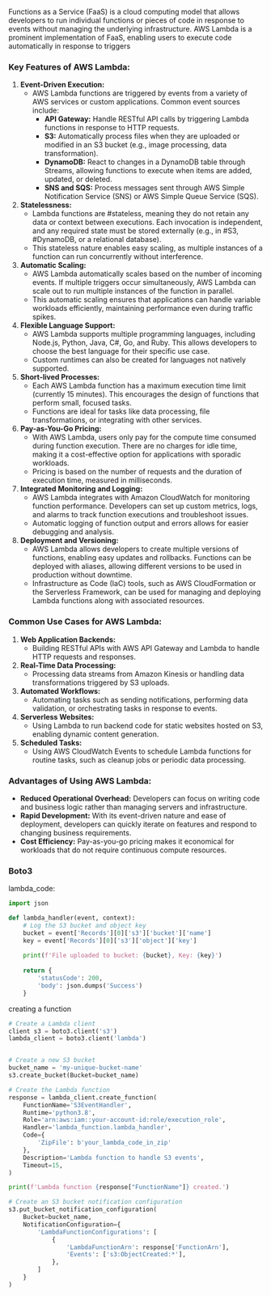 Functions as a Service (FaaS) is a cloud computing model that allows developers to run individual functions or pieces of code in response to events without managing the underlying infrastructure. AWS Lambda is a prominent implementation of FaaS, enabling users to execute code automatically in response to triggers
### Key Features of AWS Lambda:
1. **Event-Driven Execution:**
    - AWS Lambda functions are triggered by events from a variety of AWS services or custom applications. Common event sources include:
        - **API Gateway:** Handle RESTful API calls by triggering Lambda functions in response to HTTP requests.
        - **S3:** Automatically process files when they are uploaded or modified in an S3 bucket (e.g., image processing, data transformation).
        - **DynamoDB:** React to changes in a DynamoDB table through Streams, allowing functions to execute when items are added, updated, or deleted.
        - **SNS and SQS:** Process messages sent through AWS Simple Notification Service (SNS) or AWS Simple Queue Service (SQS).
2. **Statelessness:**
    - Lambda functions are #stateless, meaning they do not retain any data or context between executions. Each invocation is independent, and any required state must be stored externally (e.g., in #S3, #DynamoDB, or a relational database).
    - This stateless nature enables easy scaling, as multiple instances of a function can run concurrently without interference.
3. **Automatic Scaling:**
    - AWS Lambda automatically scales based on the number of incoming events. If multiple triggers occur simultaneously, AWS Lambda can scale out to run multiple instances of the function in parallel.
    - This automatic scaling ensures that applications can handle variable workloads efficiently, maintaining performance even during traffic spikes.
4. **Flexible Language Support:**
    - AWS Lambda supports multiple programming languages, including Node.js, Python, Java, C#, Go, and Ruby. This allows developers to choose the best language for their specific use case.
    - Custom runtimes can also be created for languages not natively supported.
5. **Short-lived Processes:**
    - Each AWS Lambda function has a maximum execution time limit (currently 15 minutes). This encourages the design of functions that perform small, focused tasks.
    - Functions are ideal for tasks like data processing, file transformations, or integrating with other services.
6. **Pay-as-You-Go Pricing:**
    - With AWS Lambda, users only pay for the compute time consumed during function execution. There are no charges for idle time, making it a cost-effective option for applications with sporadic workloads.
    - Pricing is based on the number of requests and the duration of execution time, measured in milliseconds.
7. **Integrated Monitoring and Logging:**
    - AWS Lambda integrates with Amazon CloudWatch for monitoring function performance. Developers can set up custom metrics, logs, and alarms to track function executions and troubleshoot issues.
    - Automatic logging of function output and errors allows for easier debugging and analysis.
8. **Deployment and Versioning:**
    - AWS Lambda allows developers to create multiple versions of functions, enabling easy updates and rollbacks. Functions can be deployed with aliases, allowing different versions to be used in production without downtime.
    - Infrastructure as Code (IaC) tools, such as AWS CloudFormation or the Serverless Framework, can be used for managing and deploying Lambda functions along with associated resources.
### Common Use Cases for AWS Lambda:
1. **Web Application Backends:**
    - Building RESTful APIs with AWS API Gateway and Lambda to handle HTTP requests and responses.
2. **Real-Time Data Processing:**
    - Processing data streams from Amazon Kinesis or handling data transformations triggered by S3 uploads.
3. **Automated Workflows:**
    - Automating tasks such as sending notifications, performing data validation, or orchestrating tasks in response to events.
4. **Serverless Websites:**
    - Using Lambda to run backend code for static websites hosted on S3, enabling dynamic content generation.
5. **Scheduled Tasks:**
    - Using AWS CloudWatch Events to schedule Lambda functions for routine tasks, such as cleanup jobs or periodic data processing.
### Advantages of Using AWS Lambda:
- **Reduced Operational Overhead:** Developers can focus on writing code and business logic rather than managing servers and infrastructure.
- **Rapid Development:** With its event-driven nature and ease of deployment, developers can quickly iterate on features and respond to changing business requirements.
- **Cost Efficiency:** Pay-as-you-go pricing makes it economical for workloads that do not require continuous compute resources.
### Boto3

lambda_code:

```python
import json

def lambda_handler(event, context):
    # Log the S3 bucket and object key
    bucket = event['Records'][0]['s3']['bucket']['name']
    key = event['Records'][0]['s3']['object']['key']
    
    print(f'File uploaded to bucket: {bucket}, Key: {key}')
    
    return {
        'statusCode': 200,
        'body': json.dumps('Success')
    }
```
creating a function
```python
# Create a Lambda client
client s3 = boto3.client('s3')
lambda_client = boto3.client('lambda')


# Create a new S3 bucket
bucket_name = 'my-unique-bucket-name'
s3.create_bucket(Bucket=bucket_name)

# Create the Lambda function
response = lambda_client.create_function(
    FunctionName='S3EventHandler',
    Runtime='python3.8',
    Role='arn:aws:iam::your-account-id:role/execution_role',
    Handler='lambda_function.lambda_handler',
    Code={
        'ZipFile': b'your_lambda_code_in_zip'
    },
    Description='Lambda function to handle S3 events',
    Timeout=15,
)

print(f'Lambda function {response["FunctionName"]} created.')

# Create an S3 bucket notification configuration
s3.put_bucket_notification_configuration(
    Bucket=bucket_name,
    NotificationConfiguration={
        'LambdaFunctionConfigurations': [
            {
                'LambdaFunctionArn': response['FunctionArn'],
                'Events': ['s3:ObjectCreated:*'],
            },
        ]
    }
)

```